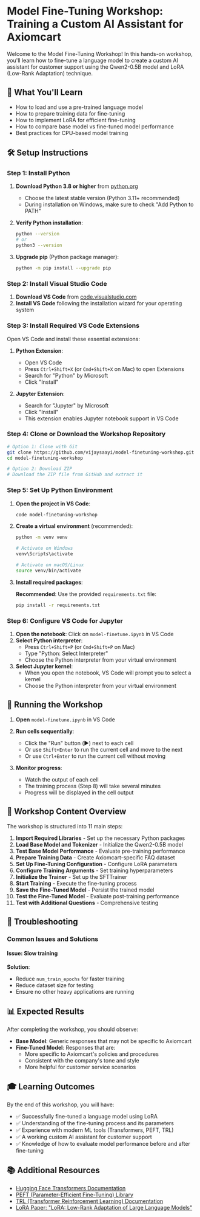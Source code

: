# Model Fine-Tuning Workshop: Training a Custom AI Assistant for Axiomcart

Welcome to the Model Fine-Tuning Workshop! In this hands-on workshop, you'll learn how to fine-tune a language model to create a custom AI assistant for customer support using the Qwen2-0.5B model and LoRA (Low-Rank Adaptation) technique.

## 🎯 What You'll Learn

- How to load and use a pre-trained language model
- How to prepare training data for fine-tuning
- How to implement LoRA for efficient fine-tuning
- How to compare base model vs fine-tuned model performance
- Best practices for CPU-based model training

## 🛠️ Setup Instructions

### Step 1: Install Python

1. **Download Python 3.8 or higher** from [python.org](https://www.python.org/downloads/)
   - Choose the latest stable version (Python 3.11+ recommended)
   - During installation on Windows, make sure to check "Add Python to PATH"

2. **Verify Python installation**:

   ```bash
   python --version
   # or
   python3 --version
   ```

3. **Upgrade pip** (Python package manager):

   ```bash
   python -m pip install --upgrade pip
   ```

### Step 2: Install Visual Studio Code

1. **Download VS Code** from [code.visualstudio.com](https://code.visualstudio.com/)
2. **Install VS Code** following the installation wizard for your operating system

### Step 3: Install Required VS Code Extensions

Open VS Code and install these essential extensions:

1. **Python Extension**:
   - Open VS Code
   - Press `Ctrl+Shift+X` (or `Cmd+Shift+X` on Mac) to open Extensions
   - Search for "Python" by Microsoft
   - Click "Install"

2. **Jupyter Extension**:
   - Search for "Jupyter" by Microsoft
   - Click "Install"
   - This extension enables Jupyter notebook support in VS Code

### Step 4: Clone or Download the Workshop Repository

```bash
# Option 1: Clone with Git
git clone https://github.com/vijaysaayi/model-finetuning-workshop.git
cd model-finetuning-workshop

# Option 2: Download ZIP
# Download the ZIP file from GitHub and extract it
```

### Step 5: Set Up Python Environment

1. **Open the project in VS Code**:

   ```bash
   code model-finetuning-workshop
   ```

2. **Create a virtual environment** (recommended):

   ```bash
   python -m venv venv
   
   # Activate on Windows
   venv\Scripts\activate
   
   # Activate on macOS/Linux
   source venv/bin/activate
   ```

3. **Install required packages**:

   **Recommended**: Use the provided `requirements.txt` file:

   ```bash
   pip install -r requirements.txt
   ```

### Step 6: Configure VS Code for Jupyter

1. **Open the notebook**: Click on `model-finetune.ipynb` in VS Code
2. **Select Python interpreter**:
   - Press `Ctrl+Shift+P` (or `Cmd+Shift+P` on Mac)
   - Type "Python: Select Interpreter"
   - Choose the Python interpreter from your virtual environment
3. **Select Jupyter kernel**:
   - When you open the notebook, VS Code will prompt you to select a kernel
   - Choose the Python interpreter from your virtual environment

## 🚀 Running the Workshop

1. **Open** `model-finetune.ipynb` in VS Code
2. **Run cells sequentially**:
   - Click the "Run" button (▶️) next to each cell
   - Or use `Shift+Enter` to run the current cell and move to the next
   - Or use `Ctrl+Enter` to run the current cell without moving

3. **Monitor progress**:
   - Watch the output of each cell
   - The training process (Step 8) will take several minutes
   - Progress will be displayed in the cell output

## 📖 Workshop Content Overview

The workshop is structured into 11 main steps:

1. **Import Required Libraries** - Set up the necessary Python packages
2. **Load Base Model and Tokenizer** - Initialize the Qwen2-0.5B model
3. **Test Base Model Performance** - Evaluate pre-training performance
4. **Prepare Training Data** - Create Axiomcart-specific FAQ dataset
5. **Set Up Fine-Tuning Configuration** - Configure LoRA parameters
6. **Configure Training Arguments** - Set training hyperparameters
7. **Initialize the Trainer** - Set up the SFTTrainer
8. **Start Training** - Execute the fine-tuning process
9. **Save the Fine-Tuned Model** - Persist the trained model
10. **Test the Fine-Tuned Model** - Evaluate post-training performance
11. **Test with Additional Questions** - Comprehensive testing

## 🔧 Troubleshooting

### Common Issues and Solutions

#### Issue: Slow training

**Solution**:

- Reduce `num_train_epochs` for faster training
- Reduce dataset size for testing
- Ensure no other heavy applications are running

## 📊 Expected Results

After completing the workshop, you should observe:

- **Base Model**: Generic responses that may not be specific to Axiomcart
- **Fine-Tuned Model**: Responses that are:
  - More specific to Axiomcart's policies and procedures
  - Consistent with the company's tone and style
  - More helpful for customer service scenarios

## 🎓 Learning Outcomes

By the end of this workshop, you will have:

- ✅ Successfully fine-tuned a language model using LoRA
- ✅ Understanding of the fine-tuning process and its parameters
- ✅ Experience with modern ML tools (Transformers, PEFT, TRL)
- ✅ A working custom AI assistant for customer support
- ✅ Knowledge of how to evaluate model performance before and after fine-tuning

## 📚 Additional Resources

- [Hugging Face Transformers Documentation](https://huggingface.co/docs/transformers)
- [PEFT (Parameter-Efficient Fine-Tuning) Library](https://huggingface.co/docs/peft)
- [TRL (Transformer Reinforcement Learning) Documentation](https://huggingface.co/docs/trl)
- [LoRA Paper: "LoRA: Low-Rank Adaptation of Large Language Models"](https://arxiv.org/abs/2106.09685)

